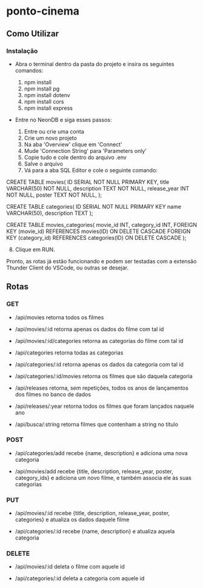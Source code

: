 # ponto-cinema

## Como Utilizar

### Instalação

- Abra o terminal dentro da pasta do projeto e insira os seguintes comandos:
    1. npm install
    2. npm install pg
    3. npm install dotenv
    4. npm install cors
    5. npm install express

- Entre no NeonDB e siga esses passos:
  1. Entre ou crie uma conta
  2. Crie um novo projeto
  3. Na aba 'Overview' clique em 'Connect'
  4. Mude 'Connection String' para 'Parameters only'
  5. Copie tudo e cole dentro do arquivo .env
  6. Salve o arquivo
  7. Vá para a aba SQL Editor e cole o seguinte comando:

CREATE TABLE movies(
  ID SERIAL NOT NULL PRIMARY KEY,
  title VARCHAR(50) NOT NULL,
  description TEXT NOT NULL,
  release_year INT NOT NULL,
  poster TEXT NOT NULL,
);

CREATE TABLE categories(
  ID SERIAL NOT NULL PRIMARY KEY
  name VARCHAR(50),
  description TEXT
);

CREATE TABLE movies_categories(
  movie_id INT,
  category_id INT,
  FOREIGN KEY (movie_id) REFERENCES movies(ID) ON DELETE CASCADE
  FOREIGN KEY (category_id) REFERENCES categories(ID) ON DELETE CASCADE 
);

  8. Clique em RUN.

Pronto, as rotas já estão funcionando e podem ser testadas com a extensão Thunder Client do VSCode, ou outras se desejar.

## Rotas

### GET

- /api/movies
retorna todos os filmes

- /api/movies/:id
retorna apenas os dados do filme com tal id

- /api/movies/:id/categories
retorna as categorias do filme com tal id

- /api/categories
retorna todas as categorias

- /api/categories/:id
retorna apenas os dados da categoria com tal id

- /api/categories/:id/movies
retorna os filmes que são daquela categoria

- /api/releases
retorna, sem repetições, todos os anos de lançamentos dos filmes no banco de dados

- /api/releases/:year
retorna todos os filmes que foram lançados naquele ano

- /api/busca/:string
retorna filmes que contenham a string no título

### POST

- /api/categories/add
recebe {name, description} e adiciona uma nova categoria

- /api/movies/add
recebe {title, description, release_year, poster, category_ids} e adiciona um novo filme, e também associa ele às suas categorias

### PUT

- /api/movies/:id
recebe {title, description, release_year, poster, categories} e atualiza os dados daquele filme

- /api/categories/:id
recebe {name, description} e atualiza aquela categoria

### DELETE

- /api/movies/:id
deleta o filme com aquele id

- /api/categories/:id
deleta a categoria com aquele id
